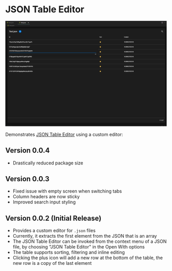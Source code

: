 # JSON Table Editor

![JSON Table Editor ](documentation/example.png)

Demonstrates [JSON Table Editor](https://github.com/SoloHam/json-table) using a custom editor:

## Version 0.0.4

- Drastically reduced package size

## Version 0.0.3

- Fixed issue with empty screen when switching tabs
- Column headers are now sticky
- Improved search input styling

## Version 0.0.2 (Initial Release)

- Provides a custom editor for `.json` files
- Currently, it extracts the first element from the JSON that is an array
- The JSON Table Editor can be invoked from the context menu of a JSON file, by choosing "JSON Table Editor" in the Open With options
- The table supports sorting, filtering and inline editing
- Clicking the plus icon will add a new row at the bottom of the table, the new row is a copy of the last element